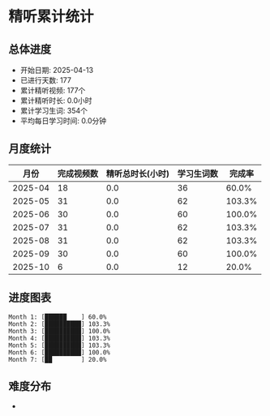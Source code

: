 # 精听累计统计

## 总体进度

- 开始日期: 2025-04-13
- 已进行天数: 177
- 累计精听视频: 177个
- 累计精听时长: 0.0小时
- 累计学习生词: 354个
- 平均每日学习时间: 0.0分钟

## 月度统计

| 月份 | 完成视频数 | 精听总时长(小时) | 学习生词数 | 完成率 |
|-----|-----------|----------------|----------|-------|
| 2025-04 | 18 | 0.0 | 36 | 60.0% |
| 2025-05 | 31 | 0.0 | 62 | 103.3% |
| 2025-06 | 30 | 0.0 | 60 | 100.0% |
| 2025-07 | 31 | 0.0 | 62 | 103.3% |
| 2025-08 | 31 | 0.0 | 62 | 103.3% |
| 2025-09 | 30 | 0.0 | 60 | 100.0% |
| 2025-10 | 6 | 0.0 | 12 | 20.0% |

## 进度图表

```
Month 1: [██████    ] 60.0%
Month 2: [██████████] 103.3%
Month 3: [██████████] 100.0%
Month 4: [██████████] 103.3%
Month 5: [██████████] 103.3%
Month 6: [██████████] 100.0%
Month 7: [██        ] 20.0%
```

## 难度分布

- [简单/中等/困难]: 177 (100.0%)